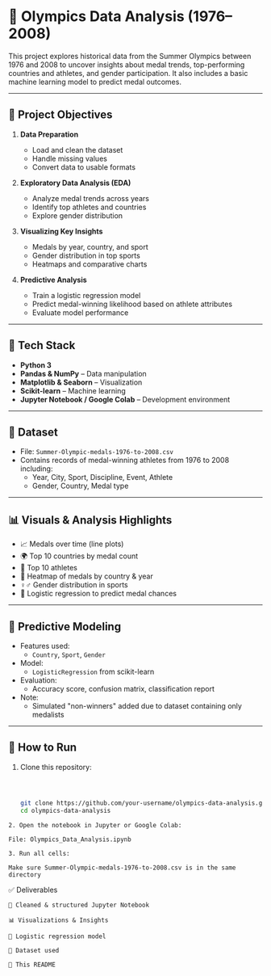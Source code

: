 # 🏅 Olympics Data Analysis (1976–2008)

This project explores historical data from the Summer Olympics between 1976 and 2008 to uncover insights about medal trends, top-performing countries and athletes, and gender participation. It also includes a basic machine learning model to predict medal outcomes.

---

## 📌 Project Objectives

1. **Data Preparation**
   - Load and clean the dataset
   - Handle missing values
   - Convert data to usable formats

2. **Exploratory Data Analysis (EDA)**
   - Analyze medal trends across years
   - Identify top athletes and countries
   - Explore gender distribution

3. **Visualizing Key Insights**
   - Medals by year, country, and sport
   - Gender distribution in top sports
   - Heatmaps and comparative charts

4. **Predictive Analysis**
   - Train a logistic regression model
   - Predict medal-winning likelihood based on athlete attributes
   - Evaluate model performance

---

## 🧰 Tech Stack

- **Python 3**
- **Pandas & NumPy** – Data manipulation
- **Matplotlib & Seaborn** – Visualization
- **Scikit-learn** – Machine learning
- **Jupyter Notebook / Google Colab** – Development environment

---

## 📁 Dataset

- File: `Summer-Olympic-medals-1976-to-2008.csv`
- Contains records of medal-winning athletes from 1976 to 2008 including:
  - Year, City, Sport, Discipline, Event, Athlete
  - Gender, Country, Medal type

---

## 📊 Visuals & Analysis Highlights

- 📈 Medals over time (line plots)
- 🌍 Top 10 countries by medal count
- 🧍 Top 10 athletes
- 🎯 Heatmap of medals by country & year
- ♀️♂️ Gender distribution in sports
- 🤖 Logistic regression to predict medal chances

---

## 🤖 Predictive Modeling

- Features used:
  - `Country`, `Sport`, `Gender`
- Model:
  - `LogisticRegression` from scikit-learn
- Evaluation:
  - Accuracy score, confusion matrix, classification report
- Note:
  - Simulated "non-winners" added due to dataset containing only medalists

---

## 🚀 How to Run

1. Clone this repository:
   ```bash

   

   git clone https://github.com/your-username/olympics-data-analysis.git
   cd olympics-data-analysis
```
2. Open the notebook in Jupyter or Google Colab:

File: Olympics_Data_Analysis.ipynb

3. Run all cells:

Make sure Summer-Olympic-medals-1976-to-2008.csv is in the same directory
```
✅ Deliverables 
```
📒 Cleaned & structured Jupyter Notebook

📊 Visualizations & Insights

🤖 Logistic regression model

📂 Dataset used

📘 This README

